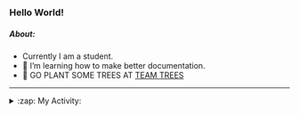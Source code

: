 ### Hello World!

##### About:
- Currently I am a student.
- 🌱 I’m learning how to make better documentation.
- 🌱 GO PLANT SOME TREES AT [TEAM TREES](https://teamtrees.org/)

---
<details>
  <summary>:zap: My Activity:</summary>
  
<!--START_SECTION:waka-->
![Code Time](http://img.shields.io/badge/Code%20Time-1%2C100%20hrs%2020%20mins-blue)

**I'm a Night 🦉** 

```text
🌞 Morning                1261 commits        ██░░░░░░░░░░░░░░░░░░░░░░░   08.77 % 
🌆 Daytime                5123 commits        █████████░░░░░░░░░░░░░░░░   35.62 % 
🌃 Evening                4143 commits        ███████░░░░░░░░░░░░░░░░░░   28.81 % 
🌙 Night                  3854 commits        ███████░░░░░░░░░░░░░░░░░░   26.80 % 
```
📅 **I'm Most Productive on Wednesday** 

```text
Monday                   2223 commits        ████░░░░░░░░░░░░░░░░░░░░░   15.46 % 
Tuesday                  1741 commits        ███░░░░░░░░░░░░░░░░░░░░░░   12.11 % 
Wednesday                3395 commits        ██████░░░░░░░░░░░░░░░░░░░   23.61 % 
Thursday                 1743 commits        ███░░░░░░░░░░░░░░░░░░░░░░   12.12 % 
Friday                   1429 commits        ██░░░░░░░░░░░░░░░░░░░░░░░   09.94 % 
Saturday                 1301 commits        ██░░░░░░░░░░░░░░░░░░░░░░░   09.05 % 
Sunday                   2549 commits        ████░░░░░░░░░░░░░░░░░░░░░   17.72 % 
```


📊 **This Week I Spent My Time On** 

```text
🔥 Editors: 
VS Code                  12 hrs 7 mins       █████████████████████████   100.00 % 

🐱‍💻 Projects: 
praise                   9 hrs 17 mins       ███████████████████░░░░░░   76.64 % 
CSF22                    2 hrs 12 mins       █████░░░░░░░░░░░░░░░░░░░░   18.22 % 
TEA-onboarding-bot       21 mins             █░░░░░░░░░░░░░░░░░░░░░░░░   02.89 % 
technocean-frontend      16 mins             █░░░░░░░░░░░░░░░░░░░░░░░░   02.25 % 
```


 Last Updated on 13/04/2023 20:07:21 UTC
<!--END_SECTION:waka-->
</details>
